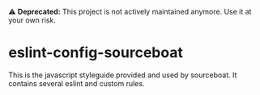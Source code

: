 :warning: **Deprecated:** This project is not actively maintained anymore. Use it at your own risk.

# eslint-config-sourceboat

This is the javascript styleguide provided and used by sourceboat. It contains several eslint and custom rules.
